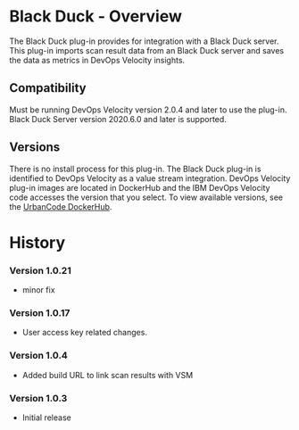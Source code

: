 
# Black Duck - Overview


The Black Duck plug-in provides for integration with a Black Duck server. This plug-in imports scan result data from an Black Duck server and saves the data as metrics in DevOps Velocity insights.

## Compatibility

Must be running DevOps Velocity version 2.0.4 and later to use the plug-in. Black Duck Server version 2020.6.0 and later is supported.

## Versions
There is no install process for this plug-in. The Black Duck plug-in is identified to DevOps Velocity as a value stream integration. DevOps Velocity plug-in images are located in DockerHub and the IBM DevOps Velocity code accesses the version that you select. To view available versions, see the [UrbanCode DockerHub](https://hub.docker.com/r/urbancode/ucv-ext-blackduck/tags).

# History

### Version 1.0.21

* minor fix

### Version 1.0.17

* User access key related changes.

### Version 1.0.4

* Added build URL to link scan results with VSM

### Version 1.0.3

* Initial release

